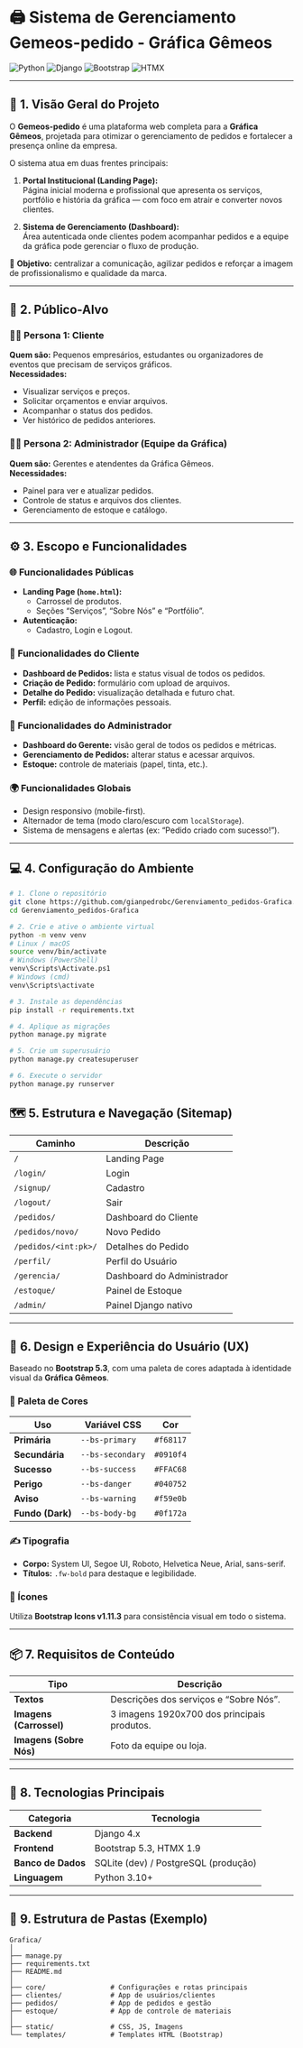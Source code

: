 # 🖨️ Sistema de Gerenciamento Gemeos-pedido  - Gráfica Gêmeos

![Python](https://img.shields.io/badge/Python-3.10%2B-blue?logo=python&style=for-the-badge)
![Django](https://img.shields.io/badge/Django-4.x-darkgreen?logo=django&style=for-the-badge)
![Bootstrap](https://img.shields.io/badge/Bootstrap-5.3-purple?logo=bootstrap&style=for-the-badge)
![HTMX](https://img.shields.io/badge/HTMX-1.9-blue?logo=htmx&style=for-the-badge)

---

## 🧭 1. Visão Geral do Projeto

O **Gemeos-pedido** é uma plataforma web completa para a **Gráfica Gêmeos**, projetada para otimizar o gerenciamento de pedidos e fortalecer a presença online da empresa.

O sistema atua em duas frentes principais:

1. **Portal Institucional (Landing Page):**  
   Página inicial moderna e profissional que apresenta os serviços, portfólio e história da gráfica — com foco em atrair e converter novos clientes.

2. **Sistema de Gerenciamento (Dashboard):**  
   Área autenticada onde clientes podem acompanhar pedidos e a equipe da gráfica pode gerenciar o fluxo de produção.

🎯 **Objetivo:** centralizar a comunicação, agilizar pedidos e reforçar a imagem de profissionalismo e qualidade da marca.

---

## 👥 2. Público-Alvo

### 🧍‍♂️ Persona 1: Cliente
**Quem são:** Pequenos empresários, estudantes ou organizadores de eventos que precisam de serviços gráficos.  
**Necessidades:**
- Visualizar serviços e preços.  
- Solicitar orçamentos e enviar arquivos.  
- Acompanhar o status dos pedidos.  
- Ver histórico de pedidos anteriores.


### 👨‍💼 Persona 2: Administrador (Equipe da Gráfica)
**Quem são:** Gerentes e atendentes da Gráfica Gêmeos.  
**Necessidades:**
- Painel para ver e atualizar pedidos.  
- Controle de status e arquivos dos clientes.  
- Gerenciamento de estoque e catálogo.


---

## ⚙️ 3. Escopo e Funcionalidades

### 🌐 Funcionalidades Públicas
- **Landing Page (`home.html`):**
  - Carrossel de produtos.
  - Seções “Serviços”, “Sobre Nós” e “Portfólio”.
- **Autenticação:**
  - Cadastro, Login e Logout.

### 👤 Funcionalidades do Cliente
- **Dashboard de Pedidos:** lista e status visual de todos os pedidos.  
- **Criação de Pedido:** formulário com upload de arquivos.  
- **Detalhe do Pedido:** visualização detalhada e futuro chat.  
- **Perfil:** edição de informações pessoais.

### 🧰 Funcionalidades do Administrador
- **Dashboard do Gerente:** visão geral de todos os pedidos e métricas.  
- **Gerenciamento de Pedidos:** alterar status e acessar arquivos.  
- **Estoque:** controle de materiais (papel, tinta, etc.).

### 🌍 Funcionalidades Globais
- Design responsivo (mobile-first).  
- Alternador de tema (modo claro/escuro com `localStorage`).  
- Sistema de mensagens e alertas (ex: “Pedido criado com sucesso!”).

---

## 💻 4. Configuração do Ambiente

```bash
# 1. Clone o repositório
git clone https://github.com/gianpedrobc/Gerenviamento_pedidos-Grafica.git
cd Gerenviamento_pedidos-Grafica

# 2. Crie e ative o ambiente virtual
python -m venv venv
# Linux / macOS
source venv/bin/activate
# Windows (PowerShell)
venv\Scripts\Activate.ps1
# Windows (cmd)
venv\Scripts\activate

# 3. Instale as dependências
pip install -r requirements.txt

# 4. Aplique as migrações
python manage.py migrate

# 5. Crie um superusuário
python manage.py createsuperuser

# 6. Execute o servidor
python manage.py runserver
```
## 🗺️ 5. Estrutura e Navegação (Sitemap)

| Caminho | Descrição |
|----------|------------|
| `/` | Landing Page |
| `/login/` | Login |
| `/signup/` | Cadastro |
| `/logout/` | Sair |
| `/pedidos/` | Dashboard do Cliente |
| `/pedidos/novo/` | Novo Pedido |
| `/pedidos/<int:pk>/` | Detalhes do Pedido |
| `/perfil/` | Perfil do Usuário |
| `/gerencia/` | Dashboard do Administrador |
| `/estoque/` | Painel de Estoque |
| `/admin/` | Painel Django nativo |

---

## 🎨 6. Design e Experiência do Usuário (UX)

Baseado no **Bootstrap 5.3**, com uma paleta de cores adaptada à identidade visual da **Gráfica Gêmeos**.

### 🎨 Paleta de Cores

| Uso | Variável CSS | Cor |
|------|---------------|------|
| **Primária** | `--bs-primary` | `#f68117` |
| **Secundária** | `--bs-secondary` | `#0910f4` |
| **Sucesso** | `--bs-success` | `#FFAC68` |
| **Perigo** | `--bs-danger` | `#040752` |
| **Aviso** | `--bs-warning` | `#f59e0b` |
| **Fundo (Dark)** | `--bs-body-bg` | `#0f172a` |

### ✍️ Tipografia

- **Corpo:** System UI, Segoe UI, Roboto, Helvetica Neue, Arial, sans-serif.  
- **Títulos:** `.fw-bold` para destaque e legibilidade.

### 🧩 Ícones

Utiliza **Bootstrap Icons v1.11.3** para consistência visual em todo o sistema.

---

## 📦 7. Requisitos de Conteúdo

| Tipo | Descrição |
|------|------------|
| **Textos** | Descrições dos serviços e “Sobre Nós”. |
| **Imagens (Carrossel)** | 3 imagens 1920x700 dos principais produtos. |
| **Imagens (Sobre Nós)** | Foto da equipe ou loja. |

---

## 🚀 8. Tecnologias Principais

| Categoria | Tecnologia |
|------------|-------------|
| **Backend** | Django 4.x |
| **Frontend** | Bootstrap 5.3, HTMX 1.9 |
| **Banco de Dados** | SQLite (dev) / PostgreSQL (produção) |
| **Linguagem** | Python 3.10+ |

---

## 🧱 9. Estrutura de Pastas (Exemplo)

```plaintext
Grafica/
│
├── manage.py
├── requirements.txt
├── README.md
│
├── core/                # Configurações e rotas principais
├── clientes/            # App de usuários/clientes
├── pedidos/             # App de pedidos e gestão
├── estoque/             # App de controle de materiais
│
├── static/              # CSS, JS, Imagens
└── templates/           # Templates HTML (Bootstrap)
